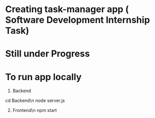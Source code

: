 # Creating task-manager app ( Software Development Internship Task)


# Still under Progress

# To run app locally 

1. Backend

cd Backend\n
node server.js


2. Frontend\n
npm start



